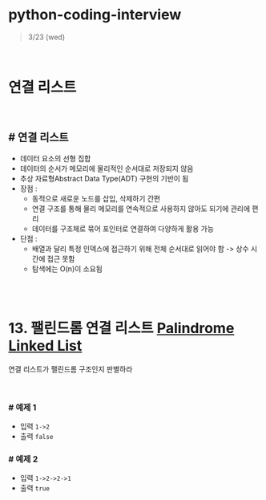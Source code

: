 # python-coding-interview

> 3/23 (wed)

<br/>

# 연결 리스트

<br/>

## # 연결 리스트
- 데이터 요소의 선형 집합
- 데이터의 순서가 메모리에 물리적인 순서대로 저장되지 않음
- 추상 자료형Abstract Data Type(ADT) 구현의 기반이 됨
- 장점 : 
    - 동적으로 새로운 노드를 삽입, 삭제하기 간편
    - 연결 구조를 통해 물리 메모리를 연속적으로 사용하지 않아도 되기에 관리에 편리
    - 데이터를 구조체로 묶어 포인터로 연결하여 다양하게 활용 가능
- 단점 : 
    - 배열과 달리 특정 인덱스에 접근하기 위해 전체 순서대로 읽어야 함 -> 상수 시간에 접근 못함
    - 탐색에는 O(n)이 소요됨

<br/><br/>

# 13. 팰린드롬 연결 리스트 [Palindrome Linked List](https://leetcode.com/problems/palindrome-linked-list/)
연결 리스트가 팰린드롬 구조인지 판별하라

<br/>

### # 예제 1
- 입력
```1->2```
- 출력
```false```

### # 예제 2
- 입력
```1->2->2->1```
- 출력
```true```

<br/>
